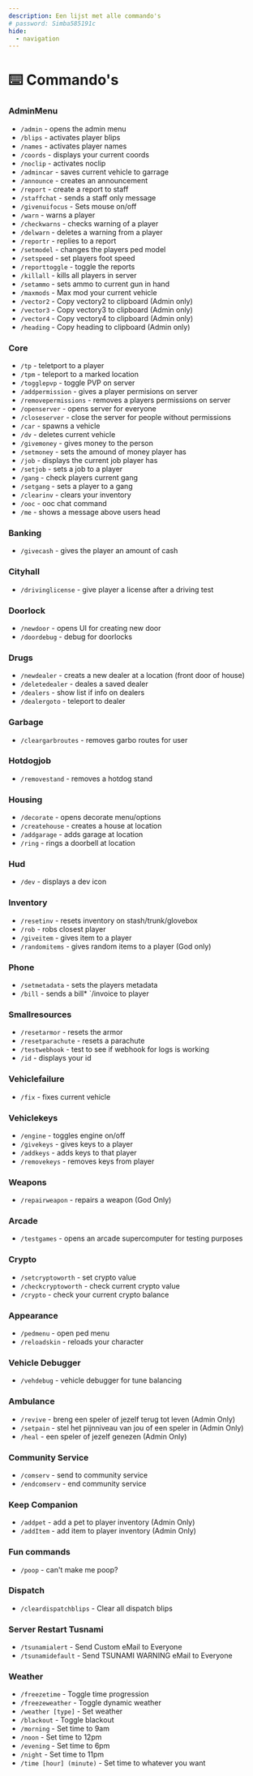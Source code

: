 ```yaml
---
description: Een lijst met alle commando's
# password: Simba585191c
hide:
  - navigation
---
```


# ⌨️ Commando's

### AdminMenu

* `/admin` - opens the admin menu
* `/blips` - activates player blips
* `/names` - activates player names
* `/coords` - displays your current coords
* `/noclip` - activates noclip
* `/admincar` - saves current vehicle to garrage
* `/announce` - creates an announcement
* `/report` - create a report to staff
* `/staffchat` - sends a staff only message
* `/givenuifocus` - Sets mouse on/off
* `/warn` - warns a player
* `/checkwarns` - checks warning of a player
* `/delwarn` - deletes a warning from a player
* `/reportr` - replies to a report
* `/setmodel` - changes the players ped model
* `/setspeed` - set players foot speed
* `/reporttoggle` - toggle the reports
* `/killall` - kills all players in server
* `/setammo` - sets ammo to current gun in hand
* `/maxmods` - Max mod your current vehicle
* `/vector2` - Copy vectory2 to clipboard (Admin only)
* `/vector3` - Copy vectory3 to clipboard (Admin only)
* `/vector4` - Copy vectory4 to clipboard (Admin only)
* `/heading` - Copy heading to clipboard (Admin only)

### Core

* `/tp` - teletport to a player
* `/tpm` - teleport to a marked location
* `/togglepvp` - toggle PVP on server
* `/addpermission` - gives a player permisions on server
* `/removepermissions` - removes a players permissions on server
* `/openserver` - opens server for everyone
* `/closeserver` - close the server for people without permissions
* `/car` - spawns a vehicle
* `/dv` - deletes current vehicle
* `/givemoney` - gives money to the person
* `/setmoney` - sets the amound of money player has
* `/job` - displays the current job player has
* `/setjob` - sets a job to a player
* `/gang` - check players current gang
* `/setgang` - sets a player to a gang
* `/clearinv` - clears your inventory
* `/ooc` - ooc chat command
* `/me` - shows a message above users head

### Banking

* `/givecash` - gives the player an amount of cash

### Cityhall

* `/drivinglicense` - give player a license after a driving test

### Doorlock

* `/newdoor` - opens UI for creating new door
* `/doordebug` - debug for doorlocks

### Drugs

* `/newdealer` - creats a new dealer at a location (front door of house)
* `/deletedealer` - deales a saved dealer
* `/dealers` - show list if info on dealers
* `/dealergoto` - teleport to dealer

### Garbage

* `/cleargarbroutes` - removes garbo routes for user

### Hotdogjob

* `/removestand` - removes a hotdog stand

### Housing

* `/decorate` - opens decorate menu/options
* `/createhouse` - creates a house at location
* `/addgarage` - adds garage at location
* `/ring` - rings a doorbell at location

### Hud

* `/dev` - displays a dev icon

### Inventory

* `/resetinv` - resets inventory on stash/trunk/glovebox
* `/rob` - robs closest player
* `/giveitem` - gives item to a player
* `/randomitems` - gives random items to a player (God only)

### Phone

* `/setmetadata` - sets the players metadata
* `/bill` - sends a bill\* `/invoice to player

### Smallresources

* `/resetarmor` - resets the armor
* `/resetparachute` - resets a parachute
* `/testwebhook` - test to see if webhook for logs is working
* `/id` - displays your id

### Vehiclefailure

* `/fix` - fixes current vehicle

### Vehiclekeys

* `/engine` - toggles engine on/off
* `/givekeys` - gives keys to a player
* `/addkeys` - adds keys to that player
* `/removekeys` - removes keys from player

### Weapons

* `/repairweapon` - repairs a weapon (God Only)

### Arcade

* `/testgames` - opens an arcade supercomputer for testing purposes

### Crypto

* `/setcryptoworth` - set crypto value
* `/checkcryptoworth` - check current crypto value
* `/crypto` - check your current crypto balance

### Appearance

* `/pedmenu` - open ped menu
* `/reloadskin` - reloads your character

### Vehicle Debugger

* `/vehdebug` - vehicle debugger for tune balancing

### Ambulance

* `/revive` - breng een speler of jezelf terug tot leven (Admin Only)
* `/setpain` - stel het pijnniveau van jou of een speler in (Admin Only)
* `/heal` - een speler of jezelf genezen (Admin Only)

### Community Service

* `/comserv` - send to community service
* `/endcomserv` - end community service

### Keep Companion

* `/addpet` - add a pet to player inventory (Admin Only)
* `/addItem` - add item to player inventory (Admin Only)

### Fun commands

* `/poop` - can't make me poop?

### Dispatch

* `/cleardispatchblips` - Clear all dispatch blips

### Server Restart Tusnami

* `/tsunamialert` - Send Custom eMail to Everyone
* `/tsunamidefault` - Send TSUNAMI WARNING eMail to Everyone

### Weather

* `/freezetime` - Toggle time progression
* `/freezeweather` - Toggle dynamic weather
* `/weather [type]` - Set weather
* `/blackout` - Toggle blackout
* `/morning` - Set time to 9am
* `/noon` - Set time to 12pm
* `/evening` - Set time to 6pm
* `/night` - Set time to 11pm
* `/time [hour] (minute)` - Set time to whatever you want

